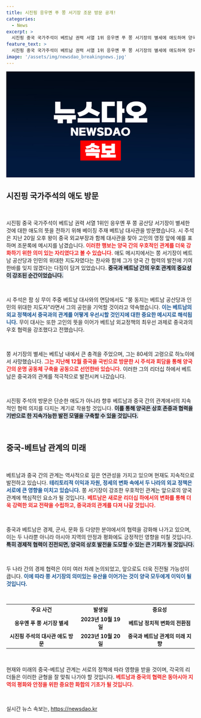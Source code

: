 ```yaml
---
title: 시진핑 응우옌 푸 쫑 서기장 조문 방문 공개!
categories:
  - News
excerpt: >
  시진핑 중국 국가주석이 베트남 권력 서열 1위 응우옌 푸 쫑 서기장의 별세에 애도하며 양국 관계의 중요성을 재확인했습니다. 고인은 양국 간의 운명공동체 구축에 크게 기여한 인물로 기억될 것입니다.
feature_text: >
  시진핑 중국 국가주석이 베트남 권력 서열 1위 응우옌 푸 쫑 서기장의 별세에 애도하며 양국 관계의 중요성을 재확인했습니다. 고인은 양국 간의 운명공동체 구축에 크게 기여한 인물로 기억될 것입니다.
image: '/assets/img/newsdao_breakingnews.jpg'
---
```


<p><img src="/assets/img/newsdao_breakingnews.jpg" alt="ranknews 속보" /></p>

<h2 data-ke-size="size26">시진핑 국가주석의 애도 방문</h2>

<p data-ke-size="size16">&nbsp;</p>

<p>시진핑 중국 국가주석이 베트남 권력 서열 1위인 응우옌 푸 쫑 공산당 서기장이 별세한 것에 대한 애도의 뜻을 전하기 위해 베이징 주재 베트남 대사관을 방문했습니다. 시 주석은 지난 20일 오후 왕이 중국 외교부장과 함께 대사관을 찾아 고인의 영정 앞에 예를 표하며 조문록에 메시지를 남겼습니다. <b><span style="color: #ee2323;">이러한 행보는 양국 간의 우호적인 관계를 더욱 강화하기 위한 의미 있는 자리였다고 볼 수 있습니다.</span></b> 애도 메시지에서는 쫑 서기장이 베트남 공산당과 인민의 위대한 지도자였다는 찬사와 함께 그가 양국 간 협력의 발전에 기여한바를 잊지 않겠다는 다짐이 담겨 있었습니다. <b><span style="background-color: #21538527;">중국과 베트남 간의 우호 관계의 중요성이 강조된 순간이었습니다.</span></b> </p>

<p data-ke-size="size16">&nbsp;</p>

<p>시 주석은 팜 싱 무이 주중 베트남 대사와의 면담에서도 "쭝 동지는 베트남 공산당과 인민의 위대한 지도자"라면서 그의 공헌을 기억할 것이라고 약속했습니다. <b><span style="color: #1a5490;">이는 베트남의 외교 정책에서 중국과의 관계를 어떻게 우선시할 것인지에 대한 중요한 메시지로 해석됩니다.</span></b> 무이 대사는 또한 고인의 뜻을 이어가 베트남 외교정책의 최우선 과제로 중국과의 우호 협력을 강조했다고 전했습니다. </p>

<p data-ke-size="size16">&nbsp;</p>

<p>쫑 서기장의 별세는 베트남 내에서 큰 충격을 주었으며, 그는 80세의 고령으로 하노이에서 사망했습니다. <b><span style="color: #ee2323;">그는 지난해 12월 중국을 국빈으로 방문한 시 주석과 회담을 통해 양국 간의 운명 공동체 구축을 공동으로 선언한바 있습니다.</span></b> 이러한 그의 리더십 하에서 베트남은 중국과의 관계를 적극적으로 발전시켜 나갔습니다. </p>

<p data-ke-size="size16">&nbsp;</p>

<p>시진핑 주석의 방문은 단순한 애도가 아니라 향후 베트남과 중국 간의 관계에서의 지속적인 협력 의지를 다지는 계기로 작용할 것입니다. <b><span style="background-color: #21538527;">이를 통해 양국은 상호 존중과 협력을 기반으로 한 지속가능한 발전 모델을 구축할 수 있을 것입니다.</span></b> </p>

<p data-ke-size="size16">&nbsp;</p>

<h2 data-ke-size="size26">중국-베트남 관계의 미래</h2>

<p data-ke-size="size16">&nbsp;</p>

<p>베트남과 중국 간의 관계는 역사적으로 깊은 연관성을 가지고 있으며 현재도 지속적으로 발전하고 있습니다. <b><span style="color: #1a5490;">테리토리적 이익과 자원, 정세의 변화 속에서 두 나라의 외교 정책은 서로에 큰 영향을 미치고 있습니다.</span></b> 쫑 서기장이 강조한 우호적인 관계는 앞으로의 양국관계에 핵심적인 요소가 될 것입니다. <b><span style="color: #ee2323;">베트남은 새로운 리더십 하에서의 변화를 통해 더욱 강력한 외교 전략을 수립하고, 중국과의 관계를 다져 나갈 것입니다.</span></b> </p>

<p data-ke-size="size16">&nbsp;</p>

<p>중국과 베트남은 경제, 군사, 문화 등 다양한 분야에서의 협력을 강화해 나가고 있으며, 이는 두 나라뿐 아니라 아시아 지역의 안정과 평화에도 긍정적인 영향을 미칠 것입니다. <b><span style="background-color: #21538527;">특히 경제적 협력이 진전되면, 양국의 상호 발전을 도모할 수 있는 큰 기회가 될 것입니다.</span></b> </p>

<p data-ke-size="size16">&nbsp;</p>

<p>두 나라 간의 경제 협력은 이미 여러 차례 논의되었고, 앞으로도 더욱 진전될 가능성이 큽니다. <b><span style="color: #1a5490;">이에 따라 쫑 서기장의 의미있는 유산을 이어가는 것이 양국 모두에게 이익이 될 것입니다.</span></b> </p>

<p data-ke-size="size16">&nbsp;</p>

<table style="width: 100%; border-collapse: collapse;">
  <tr>
    <th style="text-align: center;">주요 사건</th>
    <th style="text-align: center;">발생일</th>
    <th style="text-align: center;">중요성</th>
  </tr>
  <tr>
    <td style="text-align: center; height: 17px;"><b>응우옌 푸 쫑 서기장 별세</b></td>
    <td style="text-align: center; height: 17px;"><b>2023년 10월 19일</b></td>
    <td style="text-align: center; height: 17px;"><b>베트남 정치적 변화의 전환점</b></td>
  </tr>
  <tr>
    <td style="text-align: center; height: 17px;"><b>시진핑 주석의 대사관 애도 방문</b></td>
    <td style="text-align: center; height: 17px;"><b>2023년 10월 20일</b></td>
    <td style="text-align: center; height: 17px;"><b>중국과 베트남 관계의 미래 지향</b></td>
  </tr>
</table>

<p data-ke-size="size16">&nbsp;</p>

<p>현재와 미래의 중국-베트남 관계는 서로의 정책에 따라 영향을 받을 것이며, 각국의 리더들은 이러한 균형을 잘 맞춰 나가야 할 것입니다. <b><span style="color: #ee2323;">베트남과 중국의 협력은 동아시아 지역의 평화와 안정을 위한 중요한 화합의 기초가 될 것입니다.</span></b> </p>

<p data-ke-size="size16">&nbsp;</p>
실시간 뉴스 속보는, <a href="https://newsdao.kr" rel="dofollow">https://newsdao.kr</a>


